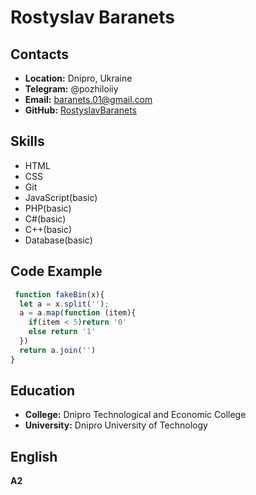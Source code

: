# Rostyslav Baranets
## Contacts
* **Location:** Dnipro, Ukraine
* **Telegram:** @pozhiloiiy
* **Email:** baranets.01@gmail.com
* **GitHub:** [RostyslavBaranets](https://github.com/RostyslavBaranets)
## Skills
* HTML
* CSS
* Git
* JavaScript(basic)
* PHP(basic)
* C#(basic)
* C++(basic)
* Database(basic)
## Code Example
```javascript
 function fakeBin(x){
  let a = x.split('');
  a = a.map(function (item){
    if(item < 5)return '0'
    else return '1'
  })
  return a.join('')
} 
```
## Education
* **College:** Dnipro Technological and Economic College
* **University:** Dnipro University of Technology
## English
**A2** 
